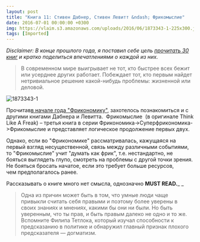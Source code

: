 ```yaml
---
layout: post
title: "Книга 11: Стивен Дабнер, Стивен Левитт &ndash; Фрикомыслие"
date: 2016-07-01 00:00:00 +0300
img: https://vlaim.s3.amazonaws.com/uploads/2016/06/1873343-1-225x300.jpg
tags: [Imported]
---
```


_Disclaimer: В конце прошлого года, я поставил себе цель [прочитать 30 книг](https://blog.alexeyev.me/2015/12/30-books-2016/ "2016: 30 книг") и кратко поделиться впечатлениями о каждой из них._

> <div class="bm-quote-content-text">В современном мире выигрывает не тот, кто быстрее всех бежит или усерднее других работает. Побеждает тот, кто первым найдет нетривиальное решение какой-нибудь проблемы: жизненной или деловой.</div>

![1873343-1](https://vlaim.s3.amazonaws.com/uploads/2016/06/1873343-1-225x300.jpg)

Прочитав[в начале года "Фрикономику"](https://blog.alexeyev.me/2016/01/freakonomics/), захотелось познакомиться и с другими книгами Дабнера и Левитта.  Фрикомыслие  (в оригинале Think Like A Freak) – третья книга в серии Фрикономика->Суперфрикономика->Фрикомыслие и представляет логическое продолжение первых двух.

Однако, если во "Фрикономике" рассматривалась, кажущаяся на первый взгляд несущественной, связь между различными событиями, то "Фрикомыслие" учит "думать как фрик", т.е. нестандартно, не бояться выглядеть глупо, смотреть на проблемы с другой точки зрения. Не бояться бросать начатое, если это требует больше ресурсов, чем предполагалось ранее.

Рассказывать о книге много нет смысла, однозначно **MUST READ.**_ _

> <div class="bm-quote-content-text">Одна из причин может быть в том, что умные люди чаще привыкли считать себя правыми и поэтому более уверены в своих знаниях и мнениях, какими бы они ни были. Но быть уверенным, что ты прав, и быть правым далеко не одно и то же. Вспомните Филипа Тетлока, который изучал способности к предсказанию в политике и обнаружил главный признак плохого предсказателя — догматизм.</div>
> 
> <div class="bm-quote-content-text"></div>
> 
> <div class="bm-quote-content-text"></div>